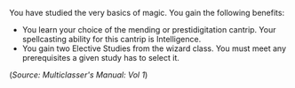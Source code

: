 You have studied the very basics of magic. You gain the following benefits: 
- You learn your choice of the mending or prestidigitation cantrip. Your spellcasting ability for this cantrip is Intelligence. 
- You gain two Elective Studies from the wizard class. You must meet any prerequisites a given study has to select it.

(*Source: Multiclasser's Manual: Vol 1*)
